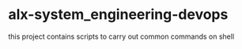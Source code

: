 # alx-system_engineering-devops
this project contains scripts to carry out common commands on shell
